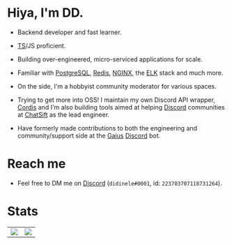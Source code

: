 # Hiya, I'm DD. <img src="https://komarev.com/ghpvc/?username=didinele" alt="" />

- Backend developer and fast learner.

- [TS]/JS proficient.

- Building over-engineered, micro-serviced applications for scale.

- Familiar with [PostgreSQL], [Redis], [NGINX], the [ELK] stack and much more.

- On the side, I'm a hobbyist community moderator for various spaces.

- Trying to get more into OSS! I maintain my own Discord API wrapper, [Cordis] and I'm also building tools aimed at helping [Discord] communities at [ChatSift] as the lead engineer.

- Have formerly made contributions to both the engineering and community/support side at the [Gaius] [Discord] bot.

# Reach me
- Feel free to DM me on [Discord] (`didinele#0001`, id: `223703707118731264`).
  

# Stats

<table>
  <tr>
    <td align="center" style="padding=0;width=50%;">
      <img align="center" style="padding=0;" src="https://gh-stats.didinele.me/api/?username=didinele&show_icons=true&title_color=4F8CC9&text_color=9f9f9f&bg_color=00000000&hide_border=true&icon_color=4F8CC9&hide_title=true&count_private=true"/>
    </td>
    <td align="center" style="padding=0;width=50%;">
      <img align="center" style="padding=0;" src="https://gh-stats.didinele.me/api/top-langs/?username=didinele&layout=compact&show_icons=true&title_color=4F8CC9&text_color=9f9f9f&bg_color=00000000&hide_border=true&icon_color=00000000&count_private=true&extra=cordis-lib/cordis;chatsift/automoderator,ama"/>
    </td>
  </tr>
</table>

[Discord]:      https://discord.com
[Docker]:       https://www.docker.com
[TS]:           https://www.typescriptlang.org
[PostgreSQL]:   https://www.postgresql.org
[NGINX]:        https://www.nginx.com
[Redis]:        https://redis.io
[ELK]:          https://www.elastic.co/elastic-stack
[Cordis]:       https://github.com/cordis-lib/cordis
[ChatSift]:     https://github.com/ChatSift
[Gaius]:        https://gaiusbot.me
